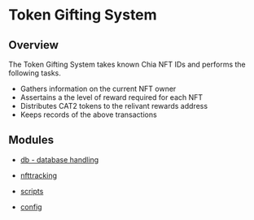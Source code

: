 # Token Gifting System

## Overview
The Token Gifting System takes known Chia NFT IDs and performs the following tasks.

+ Gathers information on the current NFT owner
+ Assertains a the level of reward required for each NFT
+ Distributes CAT2 tokens to the relivant rewards address
+ Keeps records of the above transactions 

## Modules

+ [db - database handling](./db.md)

+ [nfttracking](./nfttracking.md)

+ [scripts](./scripts.md)

+ [config](./config.md)